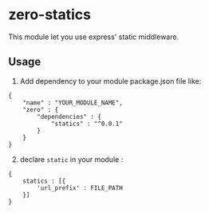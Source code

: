 # zero-statics #

This module let you use express' static middleware.

## Usage ##

1. Add dependency to your module package.json file like:

```
{
	"name" : "YOUR_MODULE_NAME",
	"zero" : {
		"dependencies" : {
			"statics" : "^0.0.1"
		}
	}
}
```

2. declare `static` in your module :

```
{
	statics : [{
		'url_prefix' : FILE_PATH
	}]
}
```

